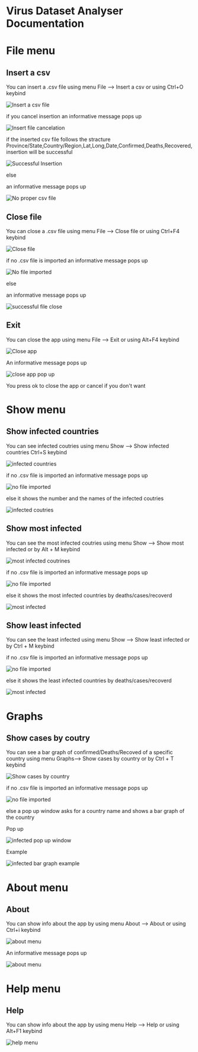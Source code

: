 # Virus Dataset Analyser Documentation

# File menu

## Insert a csv

You can insert a .csv file using menu File --> Insert a csv or using Ctrl+O keybind

<p><img src = "doc images/file menu/insert a csv file.png" title = "Insert a csv file"/></p>

if you cancel insertion an informative message pops up

<p><img src = "doc images/file menu/insert file cancelation.png" title = "Insert file cancelation"/> </p>

if the inserted csv file follows the  stracture Province/State,Country/Region,Lat,Long,Date,Confirmed,Deaths,Recovered,
insertion will be successful

<p><img src = "doc images/file menu/successful insertion.png" title="Successful Insertion"/> </p>

else

an informative message pops up

<p><img src = "doc images/file menu/no proper csv file inserted.png" title="No proper csv file"/> </p>

## Close file

You can close a .csv file using menu File --> Close file or using Ctrl+F4 keybind

<p><img src = "doc images/file menu/close file.png" title="Close file"/> </p>

if no .csv file is imported an informative message pops up

<p><img src = "doc images/file menu/no file imported.png" title="No file imported"/> </p>

else

an informative message pops up

<p><img src ="doc images/file menu/successful file close.png" title="successful file close"/> </p>

## Exit

You can close the app using menu File --> Exit or using Alt+F4 keybind

<p><img src = "doc images/file menu/close app.png" title="Close app">

An informative message pops up

<p><img src ="doc images/file menu/close app pop up.png" title="close app pop up"/> </p>

You press ok to close the app or cancel if you don't want

# Show menu

## Show infected countries

You can see  infected coutries using menu Show --> Show infected countries Ctrl+S keybind

<p><img src ="doc images/show menu/show infected countries.png" title="infected countries"/> </p>

if no .csv file is imported an informative message pops up

<p><img src ="doc images/show menu/no file imported.png" title="no file imported"/> </p>

else it shows the number and the names of the infected coutries

<p><img src="doc images/show menu/show infected countries example.png" title="infected coutries"</p>

## Show most infected

You can see the most infected coutries using menu Show --> Show most infected or by Alt + M keybind 

<p><img src ="doc images/show menu/show most infected countries.png" title = "most infected coutrines"/> </p>

if no .csv file is imported an informative message pops up

<p><img src ="doc images/show menu/no file imported.png" title="no file imported"/> </p>

else it shows the most infected countries by deaths/cases/recoverd

<p><img src ="doc images/show menu/most infected.png" title="most infected"/></p>

## Show least infected 

You can see the least infected using menu Show --> Show least infected or by Ctrl + M keybind

if no .csv file is imported an informative message pops up

<p><img src ="doc images/show menu/no file imported.png" title="no file imported"/> </p>

else it shows the least infected countries by deaths/cases/recoverd

<p><img src ="doc images/show menu/least infected.png" title="most infected"/></p>

# Graphs

## Show cases by coutry

You can see a bar graph of confirmed/Deaths/Recoved of a specific country using menu Graphs--> Show cases by country or by Ctrl + T keybind

<p><img src ="doc images/Graphs menu/Show cases by country.png" title="Show cases by country"/> </p>

if no .csv file is imported an informative message pops up

<p><img src ="doc images/Graphs menu/no file imported.png" title="no file imported"/> </p>

else a pop up window asks for a country name and shows a bar graph of the country

Pop up

<p><img src ="doc images/Graphs menu/infected pop up.png" title="infected pop up window"/></p>

Example

<p><img src ="doc images/Graphs menu/show infected bar graph.png" title="infected bar graph example"/></p>

# About menu

## About

You can show info about the app by using menu About --> About or using Ctrl+i keybind

<p><img src="doc images/About menu/about menu.png" title="about menu"/></p>

An informative message pops up

<p><img src="doc images/About menu/about.png" title="about menu"/></p> 

# Help menu

## Help

You can show info about the app by using menu Help --> Help or using Alt+F1 keybind

<p><img src="doc images/Help menu/help menu.png" title="help menu"/></p>